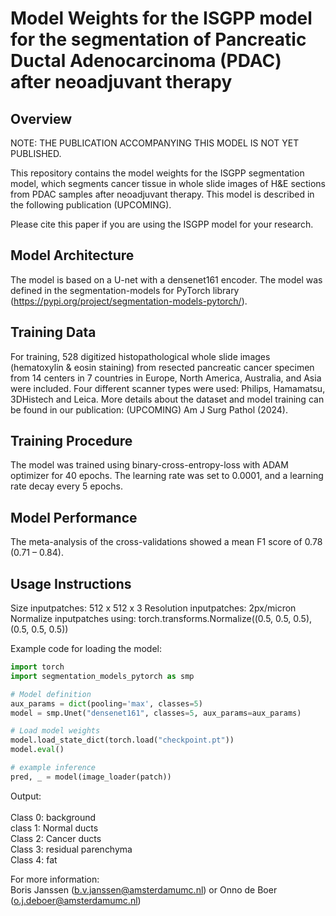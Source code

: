 # Model Weights for the ISGPP model for the segmentation of Pancreatic Ductal Adenocarcinoma (PDAC) after neoadjuvant therapy

## Overview

NOTE: THE PUBLICATION ACCOMPANYING THIS MODEL IS NOT YET PUBLISHED.

This repository contains the model weights for the ISGPP segmentation model, which segments cancer tissue in whole slide images of H&E sections from PDAC samples after neoadjuvant therapy. This model is described in the following publication (UPCOMING).

Please cite this paper if you are using the ISGPP model for your research.

## Model Architecture
The model is based on a U-net with a densenet161 encoder. The model was defined in the segmentation-models for PyTorch library (https://pypi.org/project/segmentation-models-pytorch/).

## Training Data
For training, 528 digitized histopathological whole slide images (hematoxylin & eosin staining) from resected pancreatic cancer specimen from 14 centers in 7 countries in Europe, North America, Australia, and Asia were included. Four different scanner types were used: Philips, Hamamatsu, 3DHistech and Leica. More details about the dataset and model training can be found in our publication: (UPCOMING) Am J Surg Pathol (2024). 

## Training Procedure
The model was trained using binary-cross-entropy-loss with ADAM optimizer for 40 epochs. The learning rate was set to 0.0001, and a learning rate decay every 5 epochs. 

## Model Performance
The meta-analysis of the cross-validations showed a mean F1 score of 0.78 (0.71 – 0.84). 

## Usage Instructions

Size inputpatches: 512 x 512 x 3
Resolution inputpatches: 2px/micron   
Normalize inputpatches using: torch.transforms.Normalize((0.5, 0.5, 0.5), (0.5, 0.5, 0.5))

Example code for loading the model:

```python
import torch
import segmentation_models_pytorch as smp

# Model definition
aux_params = dict(pooling='max', classes=5)
model = smp.Unet("densenet161", classes=5, aux_params=aux_params)

# Load model weights
model.load_state_dict(torch.load("checkpoint.pt"))
model.eval()

# example inference
pred, _ = model(image_loader(patch))


```

Output: <br/>
<br/>
Class 0: background <br/>
class 1: Normal ducts <br/>
Class 2: Cancer ducts <br/>
Class 3: residual parenchyma <br/>
Class 4: fat


For more information: <br/>
Boris Janssen (b.v.janssen@amsterdamumc.nl) or Onno de Boer (o.j.deboer@amsterdamumc.nl)
